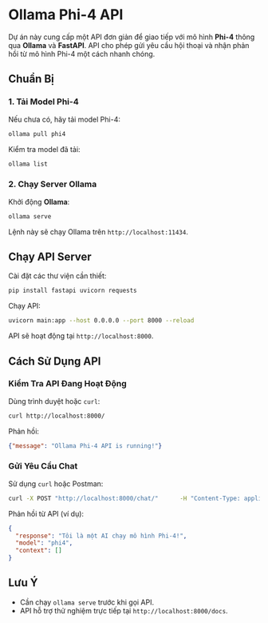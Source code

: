 # Ollama Phi-4 API

Dự án này cung cấp một API đơn giản để giao tiếp với mô hình **Phi-4** thông qua **Ollama** và **FastAPI**. API cho phép gửi yêu cầu hội thoại và nhận phản hồi từ mô hình Phi-4 một cách nhanh chóng.

## Chuẩn Bị

### 1. Tải Model Phi-4

Nếu chưa có, hãy tải model Phi-4:

```sh
ollama pull phi4
```

Kiểm tra model đã tải:

```sh
ollama list
```

### 2. Chạy Server Ollama

Khởi động **Ollama**:

```sh
ollama serve
```

Lệnh này sẽ chạy Ollama trên `http://localhost:11434`.

## Chạy API Server

Cài đặt các thư viện cần thiết:

```sh
pip install fastapi uvicorn requests
```

Chạy API:

```sh
uvicorn main:app --host 0.0.0.0 --port 8000 --reload
```

API sẽ hoạt động tại `http://localhost:8000`.

## Cách Sử Dụng API

### Kiểm Tra API Đang Hoạt Động

Dùng trình duyệt hoặc `curl`:

```sh
curl http://localhost:8000/
```

Phản hồi:

```json
{"message": "Ollama Phi-4 API is running!"}
```

### Gửi Yêu Cầu Chat

Sử dụng `curl` hoặc Postman:

```sh
curl -X POST "http://localhost:8000/chat/"      -H "Content-Type: application/json"      -d '{"prompt": "Xin chào, bạn là ai?", "stream": false}'
```

Phản hồi từ API (ví dụ):

```json
{
  "response": "Tôi là một AI chạy mô hình Phi-4!",
  "model": "phi4",
  "context": []
}
```

## Lưu Ý

- Cần chạy `ollama serve` trước khi gọi API.
- API hỗ trợ thử nghiệm trực tiếp tại `http://localhost:8000/docs`.
